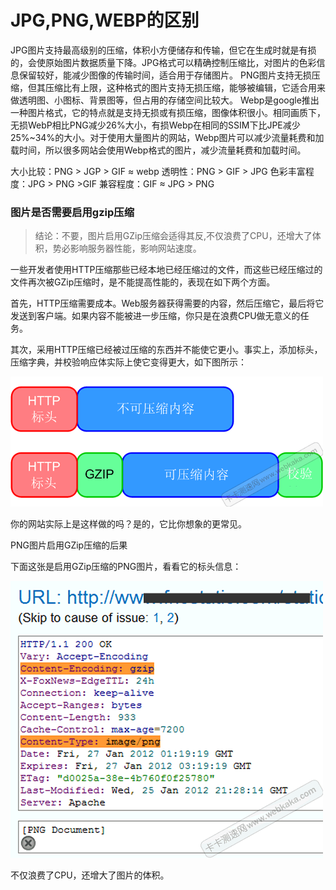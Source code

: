 # JPG,PNG,WEBP的区别

JPG图片支持最高级别的压缩，体积小方便储存和传输，但它在生成时就是有损的，会使原始图片数据质量下降。JPG格式可以精确控制压缩比，对图片的色彩信息保留较好，能减少图像的传输时间，适合用于存储图片。
PNG图片支持无损压缩，但其压缩比有上限，这种格式的图片支持无损压缩，能够被编辑，它适合用来做透明图、小图标、背景图等，但占用的存储空间比较大。
Webp是google推出一种图片格式，它的特点就是支持无损或有损压缩，图像体积很小。相同画质下，无损WebP相比PNG减少26%大小，有损Webp在相同的SSIM下比JPE减少25%~34%的大小。对于使用大量图片的网站，Webp图片可以减少流量耗费和加载时间，所以很多网站会使用Webp格式的图片，减少流量耗费和加载时间。

大小比较：PNG > JGP > GIF ≈ webp
透明性：PNG > GIF > JPG
色彩丰富程度：JPG > PNG >GIF
兼容程度：GIF ≈ JPG > PNG

### 图片是否需要启用gzip压缩

> 结论：不要，图片启用GZip压缩会适得其反,不仅浪费了CPU，还增大了体积，势必影响服务器性能，影响网站速度。

一些开发者使用HTTP压缩那些已经本地已经压缩过的文件，而这些已经压缩过的文件再次被GZip压缩时，是不能提高性能的，表现在如下两个方面。

首先，HTTP压缩需要成本。Web服务器获得需要的内容，然后压缩它，最后将它发送到客户端。如果内容不能被进一步压缩，你只是在浪费CPU做无意义的任务。

其次，采用HTTP压缩已经被过压缩的东西并不能使它更小。事实上，添加标头，压缩字典，并校验响应体实际上使它变得更大，如下图所示：

![](../imgs/1012460.gif)

你的网站实际上是这样做的吗？是的，它比你想象的更常见。

PNG图片启用GZip压缩的后果

下面这张是启用GZip压缩的PNG图片，看看它的标头信息：

![](../imgs/1012461.gif)

不仅浪费了CPU，还增大了图片的体积。